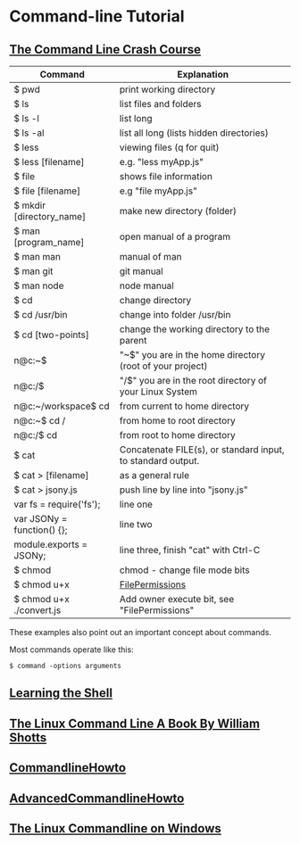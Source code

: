 # Command-line Tutorial

## [The Command Line Crash Course](http://cli.learncodethehardway.org/book/)
 
Command                     |   Explanation
----------------------------|   ----------------
$ pwd                       |   print working directory
$ ls                        |	list files and folders
$ ls -l                     |	list long
$ ls -al                    |	list all long (lists hidden directories)
$ less                      |	viewing files (q for quit)
$ less	[filename]          |	e.g. "less myApp.js"
$ file                      |	shows file information
$ file  [filename]          |   e.g "file myApp.js"
$ mkdir [directory_name]    |   make new directory (folder)
$ man   [program_name]      |   open manual of a program
$ man man                   |   manual of man
$ man git                   |   git manual
$ man node                  |   node manual
$ cd                        |   change directory
$ cd /usr/bin               |   change into folder /usr/bin
$ cd [two-points]           |   change the working directory to the parent
n@c:~$                      |   "~$" you are in the home directory (root of your project) 
n@c:/$                      |   "/$" you are in the root directory of your Linux System
n@c:~/workspace$ cd         |   from current to home directory
n@c:~$ cd /                 |   from home to root directory
n@c:/$ cd                   |   from root to home directory
$ cat                       |   Concatenate FILE(s), or standard input, to standard output.
$ cat > [filename]          |   as a general rule
$ cat > jsony.js            |   push line by line into "jsony.js"
var fs = require('fs');     |   line one
var JSONy = function() {};  |   line two
module.exports = JSONy;     |   line three,  finish "cat" with Ctrl-C
$ chmod                     |   chmod - change file mode bits
$ chmod u+x                 |   [FilePermissions](https://help.ubuntu.com/community/FilePermissions)
$ chmod u+x ./convert.js    |   Add owner execute bit, see "FilePermissions"

These examples also point out an important concept about commands. 

Most commands operate like this:
    
    $ command -options arguments
    

## [Learning the Shell](http://linuxcommand.org/lc3_learning_the_shell.php)

## [The Linux Command Line A Book By William Shotts](http://sourceforge.net/projects/linuxcommand/files/TLCL/13.07/TLCL-13.07.pdf/download)

## [CommandlineHowto](https://help.ubuntu.com/community/CommandlineHowto)

## [AdvancedCommandlineHowto](https://help.ubuntu.com/community/AdvancedCommandlineHowto)

## [The Linux Commandline on Windows](https://www.cygwin.com/)
